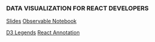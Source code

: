 ### DATA VISUALIZATION FOR REACT DEVELOPERS

[Slides](https://slides.com/shirleywu/deck-11)
[Observable Notebook](https://observablehq.com/d/76434a391d1eaa80)

[D3 Legends](https://d3-legend.susielu.com/)
[React Annotation](https://react-annotation.susielu.com/)
